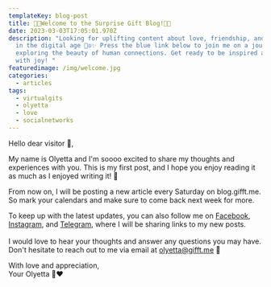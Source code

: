 ```yaml
---
templateKey: blog-post
title: 🎉🎁Welcome to the Surprise Gift Blog!🎁🎉
date: 2023-03-03T17:05:01.970Z
description: "Looking for uplifting content about love, friendship, and feelings
  in the digital age 💙☮️✨ Press the blue link below to join me on a journey of
  exploring the beauty of human connections. Get ready to be inspired and filled
  with joy! "
featuredimage: /img/welcome.jpg
categories:
  - articles
tags:
  - virtualgits
  - olyetta
  - love
  - socialnetworks
---
```

Hello dear visitor 👋, 

My name is Olyetta and I'm soooo excited to share my thoughts and experiences with you. This is my first post, and I hope you enjoy reading it as much as I enjoyed writing it! 💖

From now on, I will be posting a new article every Saturday on blog.gifft.me. So mark your calendars and make sure to come back next week for more.

To keep up with the latest updates, you can also follow me on [Facebook](https://www.facebook.com/surprisingift), [Instagram](https://www.instagram.com/gifft.me/), and [Telegram](https://t.me/gifftme), where I will be sharing links to my new posts.\
\
I would love to hear your thoughts and answer any questions you may have. Don't hesitate to reach out to me via email at [olyetta@gifft.me](mailto:olyetta@gifft.me) 💌

With love and appreciation,\
Your Olyetta 💋❤️